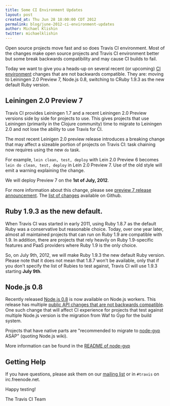 ```yaml
---
title: Some CI Environment Updates
layout: post
created_at: Thu Jun 28 18:00:00 CDT 2012
permalink: blog/june-2012-ci-environment-updates
author: Michael Klishin
twitter: michaelklishin
---
```


Open source projects move fast and so does Travis CI environment. Most of the changes make open source projects and Travis CI environment better
but some break backwards compatibility and may cause CI builds to fail.

Today we want to give you a heads-up on several recent (or upcoming) [CI environment](/docs/user/ci-environment/) changes that are not backwards compatible.
They are: moving to Leiningen 2.0 Preview 7, Node.js 0.8, switching to CRuby 1.9.3 as the new default Ruby version.


## Leiningen 2.0 Preview 7

Travis CI provides Leiningen 1.7 and a recent Leiningen 2.0 Preview versions side by side for projects to use. This gives projects
that use Leiningen (primarily in the Clojure community) time to migrate to Leiningen 2.0 and not lose the ability to use Travis for CI.

The most recent Leinigen 2.0 preview release introduces a breaking change that may affect a sizeable portion of projects on Travis CI:
task chaining now requires using the new `do` task.

For example, `lein clean, test, deploy` with Lein 2.0 Preview 6 becomes `lein do clean, test, deploy` in Lein 2.0 Preview 7. Use of the old style will
emit a warning explaining the change.

We will deploy Preview 7 on the **1st of July, 2012**.

For more information about this change, please see [preview 7 release announcement](http://librelist.com/browser//leiningen/2012/6/28/ann-leiningen-2-0-0-preview7/).
The [list of changes](https://github.com/technomancy/leiningen/blob/master/NEWS.md) available on Github.



## Ruby 1.9.3 as the new default.

When Travis CI was started in early 2011, using Ruby 1.8.7 as the default Ruby was a conservative but reasonable choice. Today, over one year later,
almost all maintained projects that can run on Ruby 1.9 are compatible with 1.9. In addition, there are projects that rely heavily on Ruby 1.9-specific
features and PaaS providers where Ruby 1.9 is the only choice.

So, on July 9th, 2012, we will make Ruby 1.9.3 the new default Ruby version. Please note that it does not mean that 1.8.7 won't be available, only that if
you don't specify the list of Rubies to test against, Travis CI will use 1.9.3 starting **July 9th**.



## Node.js 0.8

Recently released [Node.js 0.8](http://blog.nodejs.org/2012/06/25/node-v0-8-0/) is now available on Node.js workers. This release has multiple
[public API changes that are not backwards compatible](https://github.com/joyent/node/wiki/API-changes-between-v0.6-and-v0.8). One such change
that will affect CI experience for projects that test against multiple Node.js version is the migration from Waf to Gyp for the build system.

Projects that have native parts are "recommended to migrate to [node-gyp](https://github.com/TooTallNate/node-gyp) ASAP" (quoting Node.js wiki).

More information can be found in the [README of node-gyp](https://github.com/TooTallNate/node-gyp#readme)


## Getting Help

If you have questions, please ask them on our [mailing list](https://groups.google.com/forum/?fromgroups#!forum/travis-ci) or in
`#travis` on irc.freenode.net.


Happy testing!


The Travis CI Team
